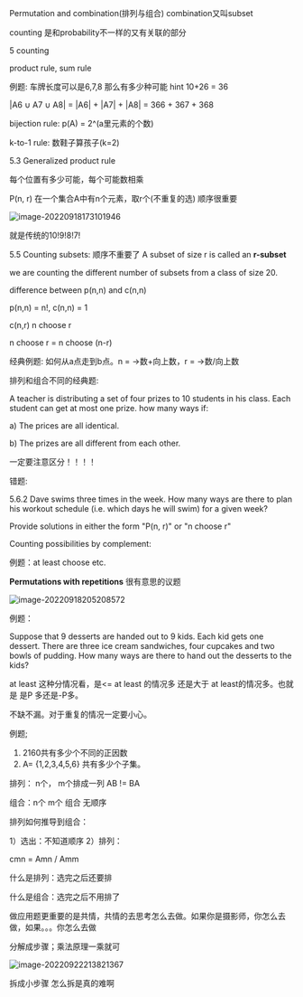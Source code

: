 Permutation and combination(排列与组合) combination又叫subset



counting 是和probability不一样的又有关联的部分 

5 counting

product rule, sum rule

例题: 车牌长度可以是6,7,8 那么有多少种可能 hint 10+26 = 36

|A6 ∪ A7 ∪ A8| = |A6| + |A7| + |A8| = 366 + 367 + 368

bijection rule: p(A) = 2^(a里元素的个数)

k-to-1 rule: 数鞋子算孩子(k=2)

5.3 Generalized product rule

每个位置有多少可能，每个可能数相乘

P(n, r) 在一个集合A中有n个元素，取r个(不重复的选) 顺序很重要

![image-20220918173101946](C:\Users\zzhez\AppData\Roaming\Typora\typora-user-images\image-20220918173101946.png)

就是传统的10!9!8!7!

5.5 Counting subsets: 顺序不重要了  A subset of size r is called an **r-subset**

we are counting the different number of subsets from a class of size 20.

difference between p(n,n) and c(n,n)

p(n,n) = n!, c(n,n) = 1

c(n,r) n choose r 

n choose r =  n choose (n-r)

经典例题: 如何从a点走到b点。n = →数+向上数，r =  →数/向上数

排列和组合不同的经典题:

A teacher is distributing a set of four prizes to 10 students in his class. Each student can get at most one prize. how many ways if:

a) The prices are all identical.

b) The prizes are all different from each other.

一定要注意区分！！！！

错题:

5.6.2 Dave swims three times in the week. How many ways are there to plan his workout schedule (i.e. which days he will swim) for a given week?

Provide solutions in either the form "P(n, r)" or "n choose r" 

Counting possibilities by complement: 

例题：at least choose etc.

**Permutations with repetitions** 很有意思的议题

![image-20220918205208572](C:\Users\zzhez\AppData\Roaming\Typora\typora-user-images\image-20220918205208572.png)

例题：

Suppose that 9 desserts are handed out to 9 kids. Each kid gets one dessert. There are three ice cream sandwiches, four cupcakes and two bowls of pudding. How many ways are there to hand out the desserts to the kids?

at least 这种分情况看，是<= at least 的情况多 还是大于 at least的情况多。也就是 是P 多还是-P多。

不缺不漏。对于重复的情况一定要小心。

例题;

1) 2160共有多少个不同的正因数
2) A= {1,2,3,4,5,6} 共有多少个子集。

排列： n个， m个排成一列 AB != BA

组合：n个 m个 组合 无顺序

排列如何推导到组合：

1）选出：不知道顺序 2）排列：

cmn = Amn / Amm

什么是排列：选完之后还要排

什么是组合：选完之后不用排了

做应用题更重要的是共情，共情的去思考怎么去做。如果你是摄影师，你怎么去做，如果。。。你怎么去做

分解成步骤；乘法原理一乘就可

![image-20220922213821367](C:\Users\zzhez\AppData\Roaming\Typora\typora-user-images\image-20220922213821367.png)

拆成小步骤 怎么拆是真的难啊

